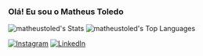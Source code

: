 ### Olá! Eu sou o Matheus Toledo

![matheustoled's Stats](https://github-readme-stats.vercel.app/api?username=matheustoled&theme=radical&show_icons=true&hide_border=false&count_private=true) 
![matheustoled's Top Languages](https://github-readme-stats.vercel.app/api/top-langs/?username=matheustoled&theme=radical&show_icons=true&hide_border=false&layout=compact)

[![Instagram](https://img.shields.io/badge/Instagram-E4405F?style=for-the-badge&logo=instagram&logoColor=white)](https://www.instagram.com/matheus.toled/)
[![LinkedIn](https://img.shields.io/badge/LinkedIn-0077B5?style=for-the-badge&logo=linkedin&logoColor=white)](https://www.linkedin.com/in/matheus-coelho-2b6129260/)
